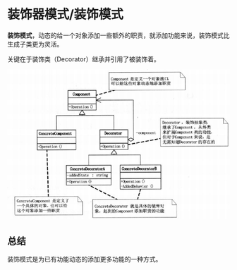 # 装饰器模式/装饰模式

**装饰模式**，动态的给一个对象添加一些额外的职责，就添加功能来说，装饰模式比生成子类更为灵活。

关键在于装饰类（Decorator）继承并引用了被装饰着。

![装饰器模式](img/结构图.png)

## 总结

装饰模式是为已有功能动态的添加更多功能的一种方式。